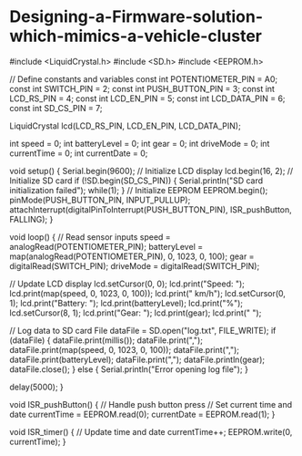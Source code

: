 # Designing-a-Firmware-solution-which-mimics-a-vehicle-cluster

#include <LiquidCrystal.h>
#include <SD.h>
#include <EEPROM.h>

// Define constants and variables
const int POTENTIOMETER_PIN = A0;
const int SWITCH_PIN = 2;
const int PUSH_BUTTON_PIN = 3;
const int LCD_RS_PIN = 4;
const int LCD_EN_PIN = 5;
const int LCD_DATA_PIN = 6;
const int SD_CS_PIN = 7;

LiquidCrystal lcd(LCD_RS_PIN, LCD_EN_PIN, LCD_DATA_PIN);

int speed = 0;
int batteryLevel = 0;
int gear = 0;
int driveMode = 0;
int currentTime = 0;
int currentDate = 0;

void setup() {
  Serial.begin(9600);
  // Initialize LCD display
  lcd.begin(16, 2);
  // Initialize SD card
  if (!SD.begin(SD_CS_PIN)) {
    Serial.println("SD card initialization failed");
    while(1);
  }
  // Initialize EEPROM
  EEPROM.begin();
  pinMode(PUSH_BUTTON_PIN, INPUT_PULLUP);
  attachInterrupt(digitalPinToInterrupt(PUSH_BUTTON_PIN), ISR_pushButton, FALLING);
}

void loop() {
  // Read sensor inputs
  speed = analogRead(POTENTIOMETER_PIN);
  batteryLevel = map(analogRead(POTENTIOMETER_PIN), 0, 1023, 0, 100);
  gear = digitalRead(SWITCH_PIN);
  driveMode = digitalRead(SWITCH_PIN);

  // Update LCD display
  lcd.setCursor(0, 0);
  lcd.print("Speed: ");
  lcd.print(map(speed, 0, 1023, 0, 100));
  lcd.print(" km/h");
  lcd.setCursor(0, 1);
  lcd.print("Battery: ");
  lcd.print(batteryLevel);
  lcd.print("%");
  lcd.setCursor(8, 1);
  lcd.print("Gear: ");
  lcd.print(gear);
  lcd.print(" ");

  // Log data to SD card
  File dataFile = SD.open("log.txt", FILE_WRITE);
  if (dataFile) {
    dataFile.print(millis());
    dataFile.print(",");
    dataFile.print(map(speed, 0, 1023, 0, 100));
    dataFile.print(",");
    dataFile.print(batteryLevel);
    dataFile.print(",");
    dataFile.println(gear);
    dataFile.close();
  } else {
    Serial.println("Error opening log file");
  }

  delay(5000);
}

void ISR_pushButton() {
  // Handle push button press
  // Set current time and date
  currentTime = EEPROM.read(0);
  currentDate = EEPROM.read(1);
}

void ISR_timer() {
  // Update time and date
  currentTime++;
  EEPROM.write(0, currentTime);
}
